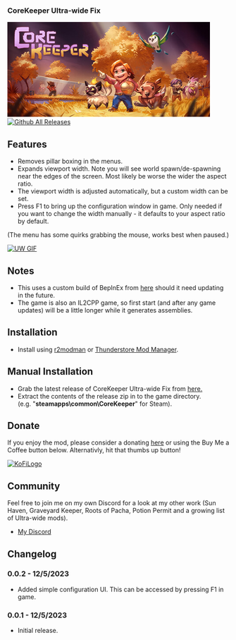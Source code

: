 ### CoreKeeper Ultra-wide Fix

![Game Logo](header.jpg)<br>
[![Github All Releases](https://img.shields.io/github/downloads/p1xel8ted/CoreKeeper/total.svg)](https://github.com/p1xel8ted/CoreKeeper/releases)

## Features

- Removes pillar boxing in the menus.
- Expands viewport width. Note you will see world spawn/de-spawning near the edges of the screen. Most likely be worse the wider the aspect ratio.
- The viewport width is adjusted automatically, but a custom width can be set.
- Press F1 to bring up the configuration window in game. Only needed if you want to change the width manually - it defaults to your aspect ratio by default.

(The menu has some quirks grabbing the mouse, works best when paused.)

[![UW GIF](https://media.giphy.com/media/v1.Y2lkPTc5MGI3NjExMjY2MzMwZTQ2YzdjODY3OWE2OTY5YThjOTMxNzQ1OGFhYTUyMTgwOSZlcD12MV9pbnRlcm5hbF9naWZzX2dpZklkJmN0PWc/Vly31yunWvflrn924j/giphy.gif)](https://www.youtube.com/watch?v=Z2gL4cB0-w0 "UW GIF")

## Notes

- This uses a custom build of BepInEx from [here](https://core-keeper.thunderstore.io/package/BepInEx/BepInExPack_Core_Keeper/) should it need updating in the future.
- The game is also an IL2CPP game, so first start (and after any game updates) will be a little longer while it generates assemblies.

## Installation
- Install using [r2modman](https://thunderstore.io/package/ebkr/r2modman/) or [Thunderstore Mod Manager](https://thunderstore.io/package/ebkr/Thunderstore_Mod_Manager/).

## Manual Installation
- Grab the latest release of CoreKeeper Ultra-wide Fix from [here.](https://github.com/p1xel8ted/CoreKeeper/releases)
- Extract the contents of the release zip in to the game directory.<br />(e.g. "**steamapps\common\CoreKeeper**" for Steam).

## Donate

If you enjoy the mod, please consider a donating [here](https://ko-fi.com/p1xel8ted) or using the Buy Me a Coffee button below. Alternativly, hit that thumbs up button!

[![KoFiLogo](https://raw.githubusercontent.com/p1xel8ted/GYK-Mods-QMod/main/kofi-nexus-smaller.png)](https://ko-fi.com/p1xel8ted)

## Community

Feel free to join me on my own Discord for a look at my other work (Sun Haven, Graveyard Keeper, Roots of Pacha, Potion Permit and a growing list of Ultra-wide mods).

* [My Discord](https://discord.gg/39h4MJDDUT)

## Changelog

### 0.0.2 - 12/5/2023

* Added simple configuration UI. This can be accessed by pressing F1 in game.

### 0.0.1 - 12/5/2023

* Initial release.